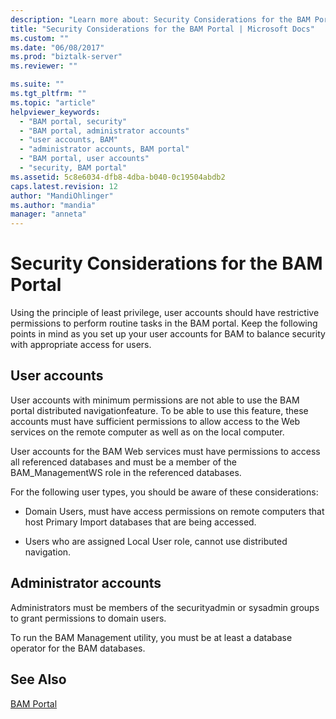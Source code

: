 ```yaml
---
description: "Learn more about: Security Considerations for the BAM Portal"
title: "Security Considerations for the BAM Portal | Microsoft Docs"
ms.custom: ""
ms.date: "06/08/2017"
ms.prod: "biztalk-server"
ms.reviewer: ""

ms.suite: ""
ms.tgt_pltfrm: ""
ms.topic: "article"
helpviewer_keywords: 
  - "BAM portal, security"
  - "BAM portal, administrator accounts"
  - "user accounts, BAM"
  - "administrator accounts, BAM portal"
  - "BAM portal, user accounts"
  - "security, BAM portal"
ms.assetid: 5c8e6034-dfb8-4dba-b040-0c19504abdb2
caps.latest.revision: 12
author: "MandiOhlinger"
ms.author: "mandia"
manager: "anneta"
---
```

# Security Considerations for the BAM Portal
Using the principle of least privilege, user accounts should have restrictive permissions to perform routine tasks in the BAM portal. Keep the following points in mind as you set up your user accounts for BAM to balance security with appropriate access for users.  
  
## User accounts  
 User accounts with minimum permissions are not able to use the BAM portal distributed navigationfeature. To be able to use this feature, these accounts must have sufficient permissions to allow access to the Web services on the remote computer as well as on the local computer.  
  
 User accounts for the BAM Web services must have permissions to access all referenced databases and must be a member of the BAM_ManagementWS role in the referenced databases.  
  
 For the following user types, you should be aware of these considerations:  
  
-   Domain Users, must have access permissions on remote computers that host Primary Import databases that are being accessed.  
  
-   Users who are assigned Local User role, cannot use distributed navigation.  
  
## Administrator accounts  
 Administrators must be members of the securityadmin or sysadmin groups to grant permissions to domain users.  
  
 To run the BAM Management utility, you must be at least a database operator for the BAM databases.  
  
## See Also  
 [BAM Portal](../core/bam-portal.md)
